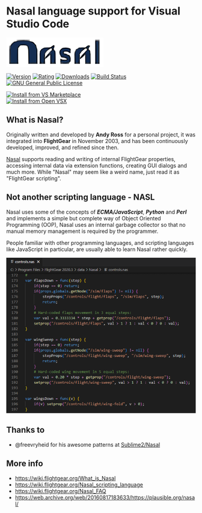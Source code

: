 # Nasal language support for Visual Studio Code

[![nasal-logo](/images/icon.png?raw=true)](https://github.com/RenanMsV/nasal-vscode)

[![Version](https://img.shields.io/visual-studio-marketplace/v/Renan-MsV.nasal-lang.svg?logo=visual%20studio%20code)](https://marketplace.visualstudio.com/items?itemName=Renan-MsV.nasal-lang)
[![Rating](https://img.shields.io/visual-studio-marketplace/stars/Renan-MsV.nasal-lang.svg?logo=visual%20studio%20code)](https://marketplace.visualstudio.com/items?itemName=Renan-MsV.nasal-lang)
[![Downloads](https://img.shields.io/visual-studio-marketplace/d/Renan-MsV.nasal-lang.svg?logo=visual%20studio%20code)](https://marketplace.visualstudio.com/items?itemName=Renan-MsV.nasal-lang)
[![Build Status](https://img.shields.io/github/actions/workflow/status/RenanMsV/nasal-vscode/DEPLOY.yml)](https://github.com/RenanMsV/nasal-vscode/tree/main/.github/workflows)
[![GNU General Public License](https://img.shields.io/github/license/RenanMsV/nasal-vscode?logo=github)](http://www.gnu.org/licenses/gpl-3.0.en.html)

[![Install from VS Marketplace](https://img.shields.io/badge/Install-VS%20Marketplace-blue?style=for-the-badge&logo=vs-code
)](https://marketplace.visualstudio.com/items?itemName=Renan-MsV.nasal-lang)  
[![Install from Open VSX](https://img.shields.io/badge/Install-Open%20VSX-purple?style=for-the-badge&logo=vs-code
)](https://open-vsx.org/extension/Renan-MsV/nasal-lang)


## What is Nasal?

Originally written and developed by **Andy Ross** for a personal project, it was integrated into **FlightGear** in November 2003, and has been continuously developed, improved, and refined since then.

[Nasal](https://web.archive.org/web/20160817183633/https://plausible.org/nasal/) supports reading and writing of internal FlightGear properties, accessing internal data via extension functions, creating GUI dialogs and much more. While "Nasal" may seem like a weird name, just read it as "FlightGear scripting".

## Not another scripting language - NASL

Nasal uses some of the concepts of ***ECMA/JavaScript***, ***Python*** and ***Perl*** and implements a simple but complete way of Object Oriented Programming (OOP), Nasal uses an internal garbage collector so that no manual memory management is required by the programmer.

People familiar with other programming languages, and scripting languages like JavaScript in particular, are usually able to learn Nasal rather quickly.

![nasal-scripting-example](/images/highlight-example.png?raw=true)

## Thanks to

- @freevryheid for his awesome patterns at [Sublime2/Nasal](https://github.com/freevryheid/nasal)

## More info

- https://wiki.flightgear.org/What_is_Nasal
- https://wiki.flightgear.org/Nasal_scripting_language
- https://wiki.flightgear.org/Nasal_FAQ
- https://web.archive.org/web/20160817183633/https://plausible.org/nasal/
